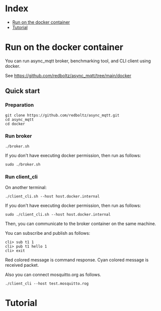 # Index
- [Run on the docker container](#run-on-the-docker-container)
- [Tutorial](#tutorial)
# Run on the docker container
You can run async_mqtt broker, benchmarking tool, and CLI client using docker.

See https://github.com/redboltz/async_mqtt/tree/main/docker

## Quick start

### Preparation

```
git clone https://github.com/redboltz/async_mqtt.git
cd async_mqtt
cd docker
```

### Run broker

```
./broker.sh
```

If you don't have executing docker permission, then run as follows:

```
sudo ./broker.sh
```

### Run client_cli

On another terminal:

```
./client_cli.sh --host host.docker.internal
```

If you don't have executing docker permission, then run as follows:

```
sudo ./client_cli.sh --host host.docker.internal
```

Then, you can communicate to the broker container on the same machine.

You can subscribe and publish as follows:

```
cli> sub t1 1
cli> pub t1 hello 1
cli> exit
```

Red colored message is command response.
Cyan colored message is received packet.

Also you can connect mosquitto.org as follows.

```
./client_cli --host test.mosquitto.rog
```

# Tutorial

